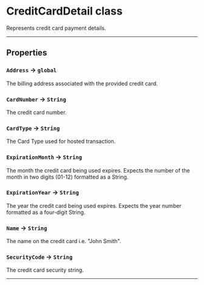# CreditCardDetail class

Represents credit card payment details.

---
## Properties

### `Address` → `global`

The billing address associated with the provided credit card.

### `CardNumber` → `String`

The credit card number.

### `CardType` → `String`

The Card Type used for hosted transaction.

### `ExpirationMonth` → `String`

The month the credit card being used expires. Expects the number of the month in two digits (01-12) formatted as a String.

### `ExpirationYear` → `String`

The year the credit card being used expires. Expects the year number formatted as a four-digit String.

### `Name` → `String`

The name on the credit card i.e. "John Smith".

### `SecurityCode` → `String`

The credit card security string.

---
